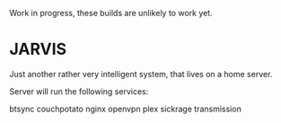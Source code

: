 Work in progress, these builds are unlikely to work yet.

# JARVIS
Just another rather very intelligent system, that lives on a home server.

Server will run the following services:

btsync
couchpotato
nginx
openvpn
plex
sickrage
transmission
